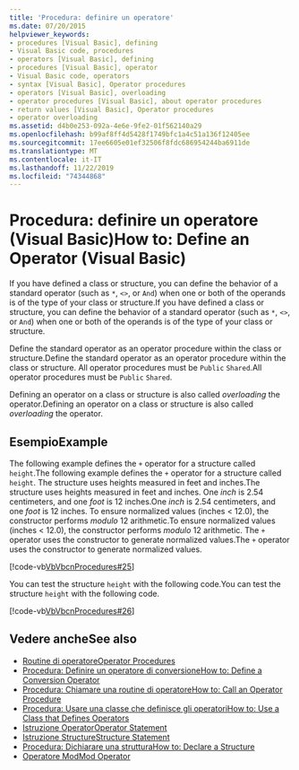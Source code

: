 ```yaml
---
title: 'Procedura: definire un operatore'
ms.date: 07/20/2015
helpviewer_keywords:
- procedures [Visual Basic], defining
- Visual Basic code, procedures
- operators [Visual Basic], defining
- procedures [Visual Basic], operator
- Visual Basic code, operators
- syntax [Visual Basic], Operator procedures
- operators [Visual Basic], overloading
- operator procedures [Visual Basic], about operator procedures
- return values [Visual Basic], Operator procedures
- operator overloading
ms.assetid: d4b0e253-092a-4e6e-9fe2-01f562140a29
ms.openlocfilehash: b99af8ff4d5428f1749bfc1a4c51a136f12405ee
ms.sourcegitcommit: 17ee6605e01ef32506f8fdc686954244ba6911de
ms.translationtype: MT
ms.contentlocale: it-IT
ms.lasthandoff: 11/22/2019
ms.locfileid: "74344868"
---
```

# <a name="how-to-define-an-operator-visual-basic"></a><span data-ttu-id="38a13-102">Procedura: definire un operatore (Visual Basic)</span><span class="sxs-lookup"><span data-stu-id="38a13-102">How to: Define an Operator (Visual Basic)</span></span>
<span data-ttu-id="38a13-103">If you have defined a class or structure, you can define the behavior of a standard operator (such as `*`, `<>`, or `And`) when one or both of the operands is of the type of your class or structure.</span><span class="sxs-lookup"><span data-stu-id="38a13-103">If you have defined a class or structure, you can define the behavior of a standard operator (such as `*`, `<>`, or `And`) when one or both of the operands is of the type of your class or structure.</span></span>  
  
 <span data-ttu-id="38a13-104">Define the standard operator as an operator procedure within the class or structure.</span><span class="sxs-lookup"><span data-stu-id="38a13-104">Define the standard operator as an operator procedure within the class or structure.</span></span> <span data-ttu-id="38a13-105">All operator procedures must be `Public` `Shared`.</span><span class="sxs-lookup"><span data-stu-id="38a13-105">All operator procedures must be `Public` `Shared`.</span></span>  
  
 <span data-ttu-id="38a13-106">Defining an operator on a class or structure is also called *overloading* the operator.</span><span class="sxs-lookup"><span data-stu-id="38a13-106">Defining an operator on a class or structure is also called *overloading* the operator.</span></span>  
  
## <a name="example"></a><span data-ttu-id="38a13-107">Esempio</span><span class="sxs-lookup"><span data-stu-id="38a13-107">Example</span></span>  
 <span data-ttu-id="38a13-108">The following example defines the `+` operator for a structure called `height`.</span><span class="sxs-lookup"><span data-stu-id="38a13-108">The following example defines the `+` operator for a structure called `height`.</span></span> <span data-ttu-id="38a13-109">The structure uses heights measured in feet and inches.</span><span class="sxs-lookup"><span data-stu-id="38a13-109">The structure uses heights measured in feet and inches.</span></span> <span data-ttu-id="38a13-110">One *inch* is 2.54 centimeters, and one *foot* is 12 inches.</span><span class="sxs-lookup"><span data-stu-id="38a13-110">One *inch* is 2.54 centimeters, and one *foot* is 12 inches.</span></span> <span data-ttu-id="38a13-111">To ensure normalized values (inches < 12.0), the constructor performs *modulo* 12 arithmetic.</span><span class="sxs-lookup"><span data-stu-id="38a13-111">To ensure normalized values (inches < 12.0), the constructor performs *modulo* 12 arithmetic.</span></span> <span data-ttu-id="38a13-112">The `+` operator uses the constructor to generate normalized values.</span><span class="sxs-lookup"><span data-stu-id="38a13-112">The `+` operator uses the constructor to generate normalized values.</span></span>  
  
 [!code-vb[VbVbcnProcedures#25](~/samples/snippets/visualbasic/VS_Snippets_VBCSharp/VbVbcnProcedures/VB/Class1.vb#25)]  
  
 <span data-ttu-id="38a13-113">You can test the structure `height` with the following code.</span><span class="sxs-lookup"><span data-stu-id="38a13-113">You can test the structure `height` with the following code.</span></span>  
  
 [!code-vb[VbVbcnProcedures#26](~/samples/snippets/visualbasic/VS_Snippets_VBCSharp/VbVbcnProcedures/VB/Class1.vb#26)]  

## <a name="see-also"></a><span data-ttu-id="38a13-114">Vedere anche</span><span class="sxs-lookup"><span data-stu-id="38a13-114">See also</span></span>

- [<span data-ttu-id="38a13-115">Routine di operatore</span><span class="sxs-lookup"><span data-stu-id="38a13-115">Operator Procedures</span></span>](./operator-procedures.md)
- [<span data-ttu-id="38a13-116">Procedura: Definire un operatore di conversione</span><span class="sxs-lookup"><span data-stu-id="38a13-116">How to: Define a Conversion Operator</span></span>](./how-to-define-a-conversion-operator.md)
- [<span data-ttu-id="38a13-117">Procedura: Chiamare una routine di operatore</span><span class="sxs-lookup"><span data-stu-id="38a13-117">How to: Call an Operator Procedure</span></span>](./how-to-call-an-operator-procedure.md)
- [<span data-ttu-id="38a13-118">Procedura: Usare una classe che definisce gli operatori</span><span class="sxs-lookup"><span data-stu-id="38a13-118">How to: Use a Class that Defines Operators</span></span>](./how-to-use-a-class-that-defines-operators.md)
- [<span data-ttu-id="38a13-119">Istruzione Operator</span><span class="sxs-lookup"><span data-stu-id="38a13-119">Operator Statement</span></span>](../../../../visual-basic/language-reference/statements/operator-statement.md)
- [<span data-ttu-id="38a13-120">Istruzione Structure</span><span class="sxs-lookup"><span data-stu-id="38a13-120">Structure Statement</span></span>](../../../../visual-basic/language-reference/statements/structure-statement.md)
- [<span data-ttu-id="38a13-121">Procedura: Dichiarare una struttura</span><span class="sxs-lookup"><span data-stu-id="38a13-121">How to: Declare a Structure</span></span>](../../../../visual-basic/programming-guide/language-features/data-types/how-to-declare-a-structure.md)
- [<span data-ttu-id="38a13-122">Operatore Mod</span><span class="sxs-lookup"><span data-stu-id="38a13-122">Mod Operator</span></span>](../../../../visual-basic/language-reference/operators/mod-operator.md)
